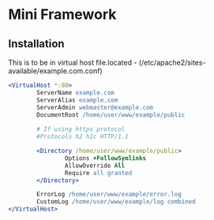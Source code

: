 # Mini Framework

## Installation
This is to be in virtual host file.located - (/etc/apache2/sites-available/example.com.conf)

```apache
<VirtualHost *:80>
        ServerName example.com
        ServerAlias example.com
        ServerAdmin webmaster@example.com
        DocumentRoot /home/user/www/example/public
        
        # If using https protocol 
        #Protocols h2 h2c HTTP/1.1

        <Directory /home/user/www/example/public>
                Options +FollowSymlinks
                AllowOverride All
                Require all granted
        </Directory>

        ErrorLog /home/user/www/example/error.log
        CustomLog /home/user/www/example/log combined
</VirtualHost>
```

